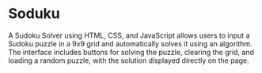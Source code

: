 # Soduku
A Sudoku Solver using HTML, CSS, and JavaScript allows users to input a Sudoku puzzle in a 9x9 grid and automatically solves it using an algorithm. The interface includes buttons for solving the puzzle, clearing the grid, and loading a random puzzle, with the solution displayed directly on the page.
